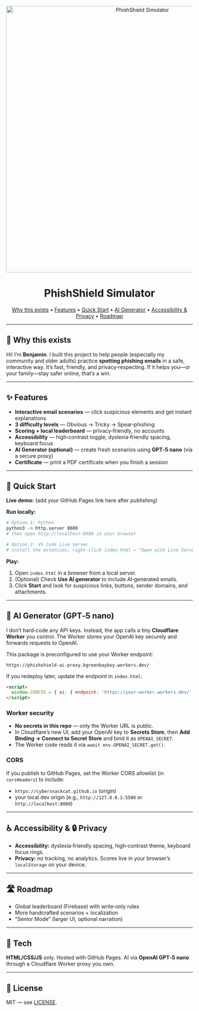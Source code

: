 <p align="center">
  <img src="screenshots/cover.png" alt="PhishShield Simulator" width="720" />
</p>

<h1 align="center">PhishShield Simulator</h1>

<p align="center">
  <a href="#-why-this-exists">Why this exists</a> •
  <a href="#-features">Features</a> •
  <a href="#-quick-start">Quick Start</a> •
  <a href="#-ai-generator-gpt-5-nano">AI Generator</a> •
  <a href="#-accessibility--privacy">Accessibility & Privacy</a> •
  <a href="#-roadmap">Roadmap</a>
</p>

---

## 🧭 Why this exists
Hi! I’m **Benjamin**. I built this project to help people (especially my community and older adults) practice **spotting phishing emails** in a safe, interactive way. It’s fast, friendly, and privacy‑respecting. If it helps you—or your family—stay safer online, that’s a win.

---

## ✨ Features
- **Interactive email scenarios** — click suspicious elements and get instant explanations
- **3 difficulty levels** — Obvious → Tricky → Spear‑phishing
- **Scoring + local leaderboard** — privacy‑friendly, no accounts
- **Accessibility** — high‑contrast toggle, dyslexia‑friendly spacing, keyboard focus
- **AI Generator (optional)** — create fresh scenarios using **GPT‑5 nano** (via a secure proxy)
- **Certificate** — print a PDF certificate when you finish a session

---

## 🚀 Quick Start
**Live demo:** (add your GitHub Pages link here after publishing)

**Run locally:**
```bash
# Option 1: Python
python3 -m http.server 8080
# then open http://localhost:8080 in your browser

# Option 2: VS Code Live Server
# install the extension, right‑click index.html → "Open with Live Server"
```

**Play:**
1. Open `index.html` in a browser from a local server.
2. (Optional) Check **Use AI generator** to include AI‑generated emails.
3. Click **Start** and look for suspicious links, buttons, sender domains, and attachments.

---

## 🤖 AI Generator (GPT‑5 nano)
I don’t hard‑code any API keys. Instead, the app calls a tiny **Cloudflare Worker** you control. The Worker stores your OpenAI key securely and forwards requests to OpenAI.

This package is preconfigured to use your Worker endpoint:
```
https://phishshield-ai-proxy.bgreenbayboy.workers.dev/
```
If you redeploy later, update the endpoint in `index.html`:
```html
<script>
  window.CONFIG = { ai: { endpoint: 'https://your-worker.workers.dev/' } };
</script>
```

### Worker security
- **No secrets in this repo** — only the Worker URL is public.
- In Cloudflare’s new UI, add your OpenAI key to **Secrets Store**, then **Add Binding → Connect to Secret Store** and bind it as `OPENAI_SECRET`.
- The Worker code reads it via `await env.OPENAI_SECRET.get()`.

### CORS
If you publish to GitHub Pages, set the Worker CORS allowlist (in `corsHeaders`) to include:
- `https://cybersnackcat.github.io` (origin)
- your local dev origin (e.g., `http://127.0.0.1:5500` or `http://localhost:8080`)

---

## ♿ Accessibility & 🔒 Privacy
- **Accessibility:** dyslexia‑friendly spacing, high‑contrast theme, keyboard focus rings.
- **Privacy:** no tracking, no analytics. Scores live in your browser’s `localStorage` on your device.

---

## 🛣️ Roadmap
- Global leaderboard (Firebase) with write‑only rules
- More handcrafted scenarios + localization
- “Senior Mode” (larger UI, optional narration)

---

## 🧰 Tech
**HTML/CSS/JS** only. Hosted with GitHub Pages. AI via **OpenAI GPT‑5 nano** through a Cloudflare Worker proxy you own.

---

## 📜 License
MIT — see [LICENSE](LICENSE).

